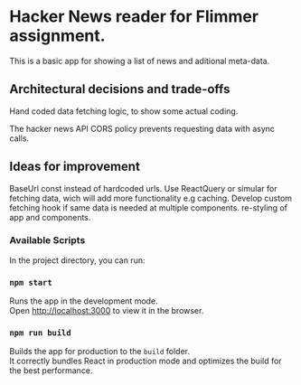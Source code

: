 # Hacker News reader for Flimmer assignment.

This is a basic app for showing a list of news and aditional meta-data.

## Architectural decisions and trade-offs

Hand coded data fetching logic, to show some actual coding.

The hacker news API CORS policy prevents requesting data with async calls.

## Ideas for improvement

BaseUrl const instead of hardcoded urls.
Use ReactQuery or simular for fetching data, wich will add more functionality e.g caching.
Develop custom fetching hook if same data is needed at multiple components.
re-styling of app and components.

### Available Scripts

In the project directory, you can run:

### `npm start`

Runs the app in the development mode.\
Open [http://localhost:3000](http://localhost:3000) to view it in the browser.

### `npm run build`

Builds the app for production to the `build` folder.\
It correctly bundles React in production mode and optimizes the build for the best performance.
